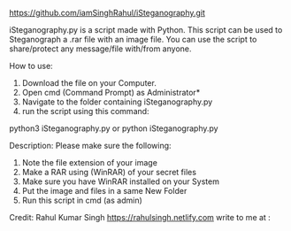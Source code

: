 https://github.com/iamSinghRahul/iSteganography.git

iSteganography.py is a script made with Python.
This script can be used to Steganograph a .rar file with an image file.
You can use the script to share/protect any message/file with/from anyone.

How to use:
1. Download the file on your Computer.
2. Open cmd (Command Prompt) as Administrator*
3. Navigate to the folder containing iSteganography.py
4. run the script using this command:

python3 iSteganography.py
or
python iSteganography.py

Description:
Please make sure the following:
1. Note the file extension of your image
2. Make a RAR using (WinRAR) of your secret files
3. Make sure you have WinRAR installed on your System
4. Put the image and files in a same New Folder
5. Run this script in cmd (as admin)
	
Credit: 
Rahul Kumar Singh
https://rahulsingh.netlify.com
write to me at : 
